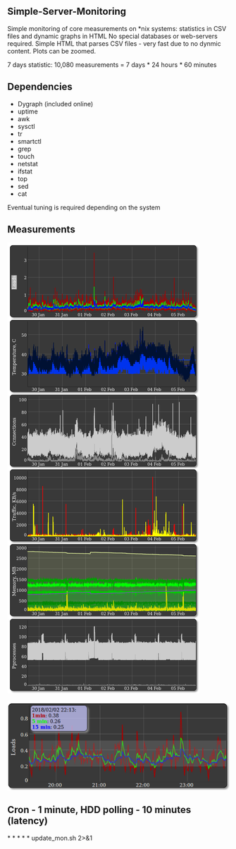 ## Simple-Server-Monitoring
Simple monitoring of core measurements on *nix systems: statistics in CSV files and dynamic graphs in HTML
No special databases or web-servers required. Simple HTML that parses CSV files - very fast due to no dynmic content.
Plots can be zoomed.

7 days statistic: 10,080 measurements = 7 days * 24 hours * 60 minutes

## Dependencies
- Dygraph (included online)
- uptime
- awk
- sysctl
- tr
- smartctl
- grep
- touch
- netstat
- ifstat
- top
- sed
- cat

Eventual tuning is required depending on the system

## Measurements

![Screenshot](screenshot1.png)

![Screenshot](screenshot2.png)




## Cron - 1 minute, HDD polling - 10 minutes (latency)

\* \* \* \* \* update_mon.sh   2>&1
